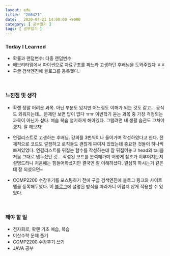 ```yaml
---
layout: edu
title:  "200421"
date:   2020-04-21 14:00:00 +9000
category: [ 공부일기 ]
tags: [ 공부일기 ]
---
```


### Today I Learned
* 확률과 랜덤변수: 다중 랜덤변수
* 에브리타임에서 파이썬으로 자료구조를 짜느라 고생하던 후배님을 도와주었다 ㅎㅎ
* 구글 검색엔진에 블로그를 등록했다.

<br>

### 느낀점 및 생각
* 확랜 정말 어려운 과목. 아닌 부분도 있지만 어느정도 이해가 되는 것도 같고... 공식도 외워지는데... 문제만 보면 답이 없다 ㅠㅠ 이번학기 듣는 과목 중 가장 걱정되는 과목이 아닌가 싶다. 예습 복습 철저하게 해야겠다. 그럴려면 내 생활 습관도 고쳐야겠지. 잘 해보자!

* 연결리스트로 고생하는 후배님. 강의를 3번씩이나 들어가며 작성하였다고 한다. 전체적으로 코드도 깔끔하고 로직들도 괜찮게 짜여져 있었는데 중요한 것들이 하나씩 빠져있었다. 연결리스트를 뒤집는 함수를 작성하는데 잘 뒤집어놓고 head와 tail을 처음 그대로 냅두셨던 것... 작성된 코드를 분석해가며 어떻게 참조가 이루어지는지 설명드리니 처음에는 힘들어하셨지만 결국엔 잘 이해하셨다. 열심히 하시는거 같은데 잘 되셨으면~

* COMP2200 수강후기를 포스팅하기 전에 구글 검색엔진에 블로그 링크와 사이트맵을 등록해두었다. 이 [블로그](https://gmlwjd9405.github.io/2017/10/20/include-blog-in-a-GoogleSearchEngine.html)에 설명된 방식을 따라가니 어렵지 않게 적용할 수 있었다.

<br>

### 해야 할 일
* 전자회로, 확랜 기초 예습, 복습
* 이산수학 문제 풀기
* COMP2200 수강후기 쓰기
* JAVA 공부
